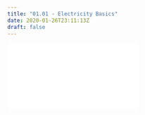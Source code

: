 ```yaml
---
title: "01.01 - Electricity Basics"
date: 2020-01-26T23:11:13Z
draft: false
---
```


![Link to Included Page](electricity-basics.md)
